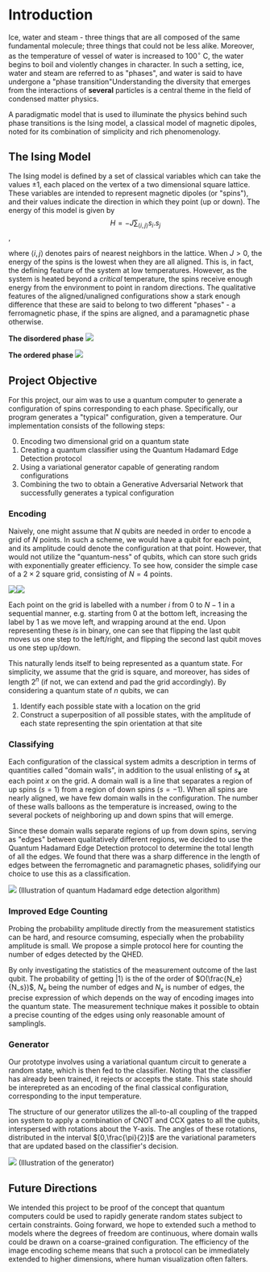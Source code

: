 # Introduction
Ice, water and steam - three things that are all composed of the same fundamental molecule; three things that could not be less alike. Moreover, as the temperature of vessel of water is increased to $100^\circ$ C, the water begins to boil and violently changes in character. In such a setting, ice, water and steam are referred to as "phases", and water is said to have undergone a "phase transition"Understanding the diversity that emerges from the interactions of **several** particles is a central theme in the field of condensed matter physics.

A paradigmatic model that is used to illuminate the physics behind such phase transitions is the Ising model, a classical model of magnetic dipoles, noted for its combination of simplicity and rich phenomenology.


## The Ising Model

The Ising model is defined by a set of classical variables which can take the values $\pm 1$, each placed on the vertex of a two dimensional square lattice. These variables are intended to represent magnetic dipoles (or "spins"), and their values indicate the direction in which they point (up or down). The energy of this model is given by 
$$
H = -J\sum_{\langle i,j\rangle} s_i . s_j
$$,

where $\langle i,j \rangle$ denotes pairs of nearest neighbors in the lattice. When $J>0$, the energy of the spins is the lowest when they are all aligned. This is, in fact, the defining feature of the system at low temperatures. However, as the system is heated beyond a *critical* temperature, the spins receive enough energy from the environment to point in random directions. The qualitative features of the aligned/unaligned configurations show a stark enough difference that these are said to belong to two different "phases" - a ferromagnetic phase, if the spins are aligned, and a paramagnetic phase otherwise.

**The disordered phase**
![](https://s3.hedgedoc.org/demo/uploads/1b9e0d3b-c7a3-4289-a03b-87037d530e86.png)

**The ordered phase**
![](https://s3.hedgedoc.org/demo/uploads/fc77298c-d91c-443e-846d-46d015c487bd.png)



## Project Objective

For this project, our aim was to use a quantum computer to generate a configuration of spins corresponding to each phase. Specifically, our program generates a "typical" configuration, given a temperature. Our implementation consists of the following steps:

0. Encoding two dimensional grid on a quantum state
1. Creating a quantum classifier using the Quantum Hadamard Edge Detection protocol
2. Using a variational generator capable of generating random configurations
3. Combining the two to obtain a Generative Adversarial Network that successfully generates a typical configuration

### Encoding

Naively, one might assume that $N$ qubits are needed in order to encode a grid of $N$ points. In such a scheme, we would have a qubit for each point, and its amplitude could denote the configuration at that point. However, that would not utilize the "quantum-ness" of qubits, which can store such grids with exponentially greater efficiency. To see how, consider the simple case of a $2\times2$ square grid, consisting of $N=4$ points.

![](https://)![](https://s3.hedgedoc.org/demo/uploads/9df5f8af-1db1-4190-b9f7-8e242f368716.png)


Each point on the grid is labelled with a number $i$ from 0 to $N-1$ in a sequential manner, e.g. starting from 0 at the bottom left, increasing the label by 1 as we move left, and wrapping around at the end. Upon representing these $i$s in binary, one can see that flipping the last qubit moves us one step to the left/right, and flipping the second last qubit moves us one step up/down. 

This naturally lends itself to being represented as a quantum state. For simplicity, we assume that the grid is square, and moreover, has sides of length $2^n$ (if not, we can extend and pad the grid accordingly). By considering a quantum state of $n$ qubits, we can

1. Identify each possible state with a location on the grid
2. Construct a superposition of all possible states, with the amplitude of each state representing the spin orientation at that site

### Classifying

Each configuration of the classical system admits a description in terms of quantities called "domain walls", in addition to the usual enlisting of $s_\mathbf{x}$ at each point $x$ on the grid. A domain wall is a line that separates a region of up spins ($s=1$) from a region of down spins ($s=-1$). When all spins are nearly aligned, we have few domain walls in the configuration. The number of these walls balloons as the temperature is increased, owing to the several pockets of neighboring up and down spins that will emerge.

Since these domain walls separate regions of up from down spins, serving as "edges" between qualitatively different regions, we decided to use the Quantum Hadamard Edge Detection protocol to determine the total length of all the edges. We found that there was a sharp difference in the length of edges between the ferromagnetic and paramagnetic phases, solidifying our choice to use this as a classification.

![](https://qiskit.org/textbook/ch-applications/images/sample_image_circuit.png)
(Illustration of quantum Hadamard edge detection algorithm)

### Improved Edge Counting
Probing the probability amplitude directly from the measurement statistics can be hard, and resource comsuming, especially when the probability amplitude is small. We propose a simple protocol here for counting the number of edges detected by the QHED. 

By only investigating the statistics of the measurement outcome of the last qubit. The probability of getting $|1\rangle$ is the of the order of $O(\frac{N_e}{N_s})$, $N_e$ being the number of edges and $N_s$ is number of edges, the precise expression of which depends on the way of encoding images into the quantum state. The measurement technique makes it possible to obtain a precise counting of the edges using only reasonable amount of samplingls. 




### Generator

Our prototype involves using a variational quantum circuit to generate a random state, which is then fed to the classifier. Noting that the classifier has already been trained, it rejects or accepts the state. This state should be interepreted as an encoding of the final classical configuration, corresponding to the input temperature.

The structure of our generator utilizes the all-to-all coupling of the trapped ion system to apply a combination of CNOT and CCX gates to all the qubits, interspersed with rotations about the Y-axis. The angles of these rotations, distributed in the interval $[0,\frac{\pi}{2}]$ are the variational parameters that are updated based on the classifier's decision.

![](https://s3.hedgedoc.org/demo/uploads/3695d657-56c1-409b-8763-47f599c9e19c.png)
(Illustration of the generator)

## Future Directions
We intended this project to be proof of the concept that quantum computers could be used to rapidly generate random states subject to certain constraints. Going forward, we hope to extended such a method to models where the degrees of freedom are continuous, where domain walls could be drawn on a coarse-grained configuration. The efficiency of the image encoding scheme means that such a protocol can be immediately extended to higher dimensions, where human visualization often falters.